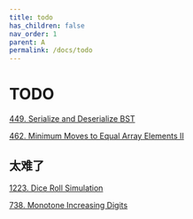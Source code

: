 ```yaml
---
title: todo
has_children: false
nav_order: 1
parent: A
permalink: /docs/todo
---
```


# TODO

[449. Serialize and Deserialize BST](/docs/449)

[462. Minimum Moves to Equal Array Elements II](/docs/462)

## 太难了

[1223. Dice Roll Simulation](/docs/1223)

[738. Monotone Increasing Digits](/docs/738)
